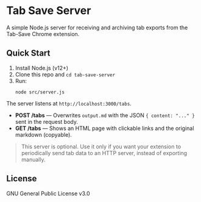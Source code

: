 # Tab Save Server

A simple Node.js server for receiving and archiving tab exports from the Tab-Save Chrome extension.

## Quick Start

1. Install Node.js (v12+)
2. Clone this repo and `cd tab-save-server`
3. Run:
   ```
   node src/server.js
   ```

The server listens at `http://localhost:3000/tabs`.

- **POST /tabs** — Overwrites `output.md` with the JSON `{ content: "..." }` sent in the request body.
- **GET /tabs** — Shows an HTML page with clickable links and the original markdown (copyable).

> This server is optional. Use it only if you want your extension to periodically send tab data to an HTTP server, instead of exporting manually.

## License

GNU General Public License v3.0

